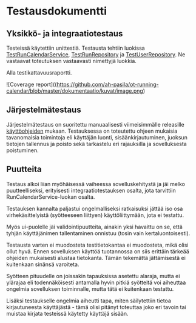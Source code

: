 # Testausdokumentti

## Yksikkö- ja integraatiotestaus

Testeissä käytettiin unittestiä. Testausta tehtiin luokissa [TestRunCalendarService](https://github.com/ah-pasila/ot-running-calendar/blob/master/src/tests/run_calendar_service_test.py), [TestRunRepository](https://github.com/ah-pasila/ot-running-calendar/blob/master/src/tests/run_repository_test.py) ja [TestUserRepository](https://github.com/ah-pasila/ot-running-calendar/blob/master/src/tests/user_repository_test.py). Ne vastaavat toteutuksen vastaavasti nimettyjä luokkia. 

Alla testikattavuusraportti.

![Coverage report]((https://github.com/ah-pasila/ot-running-calendar/blob/master/dokumentaatio/kuvat/image.png)

## Järjestelmätestaus

Järjestelmätestaus on suoritettu manuaalisesti viimeisimmälle releasille [käyttöohjeiden](https://github.com/ah-pasila/ot-running-calendar/blob/master/dokumentaatio/kayttoohjeet.md) mukaan. Testauksessa on toteutettu ohjeen mukaisia tavanomaisia toimintoja eli käyttäjän luonti, sisäänkirjautuminen, juoksun tietojen tallennus ja poisto sekä tarkastelu eri rajauksilla ja sovelluksesta poistuminen.

## Puutteita 

Testaus alkoi liian myöhäisessä vaiheessa sovelluskehitystä ja jäi melko puutteelliseksi, erityisesti integraatiotestauksen osalta, jota tarvittiin RunCalendarService-luokan osalta. 

Testauksen kannalta paljastui ongelmalliseksi ratkaisuksi jättää iso osa virhekäsittelyistä (syötteeseen liittyen) käyttöliittymään, jota ei testattu.

Myös ui-puolelle jäi validointipuutteita, ainakin yksi havaittu on se, että tyhjän käyttäjänimen tallentaminen onnistuu (tosin vain kertaluontoisesti).

Testausta varten ei muodosteta testitietokantaa ei muodosteta, mikä olisi ollut hyvä. Ennen sovelluksen käyttöä tuotannossa on siis erittäin tärkeää ohjeiden mukaisesti alustaa tietokanta. Tämän tekemättä jättämisestä ei kuitenkaan sinänsä varoiteta. 

Syötteen pituudelle on joissakin tapauksissa asetettu alaraja, mutta ei ylärajaa eli todennäköisesti antamalla hyvin pitkiä syötteitä voi aiheuttaa ongelmia sovelluksen toiminnalle, mutta tätä ei kuitenkaan testattu.

Lisäksi testaukselle ongelmia aiheutti tapa, miten säilytettiin tietoa kirjautuneesta käyttäjästä - tämä olisi pitänyt toteuttaa joko eri tavoin tai muistaa kirjata testeissä käytetty käyttäjä sisään.